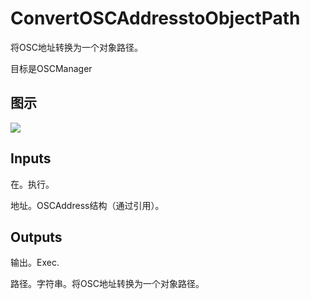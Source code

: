 # ConvertOSCAddresstoObjectPath

将OSC地址转换为一个对象路径。

目标是OSCManager

## 图示

![]($-20221218-18052265.png)

## Inputs

在。执行。

地址。OSCAddress结构（通过引用）。 

## Outputs

输出。Exec.

路径。字符串。将OSC地址转换为一个对象路径。
